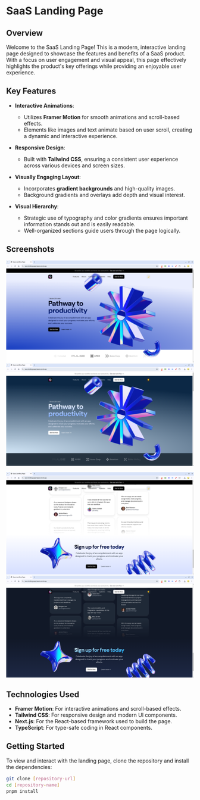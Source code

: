 # SaaS Landing Page

## Overview

Welcome to the SaaS Landing Page! This is a modern, interactive landing page designed to showcase the features and benefits of a SaaS product. With a focus on user engagement and visual appeal, this page effectively highlights the product's key offerings while providing an enjoyable user experience.

## Key Features

- **Interactive Animations**:
  - Utilizes **Framer Motion** for smooth animations and scroll-based effects.
  - Elements like images and text animate based on user scroll, creating a dynamic and interactive experience.

- **Responsive Design**:
  - Built with **Tailwind CSS**, ensuring a consistent user experience across various devices and screen sizes.

- **Visually Engaging Layout**:
  - Incorporates **gradient backgrounds** and high-quality images.
  - Background gradients and overlays add depth and visual interest.

- **Visual Hierarchy**:
  - Strategic use of typography and color gradients ensures important information stands out and is easily readable.
  - Well-organized sections guide users through the page logically.

## Screenshots
<p align="center">
<img src="https://github.com/bemnet16/SaaS-landing-page/blob/main/src/assets/Screenshot%20from%202024-09-06%2017-43-18.png"/>
  
<img src="https://github.com/bemnet16/SaaS-landing-page/blob/main/src/assets/Screenshot%20from%202024-09-06%2017-43-44.png" />
</p>

<p align="center">
<img src="https://github.com/bemnet16/SaaS-landing-page/blob/main/src/assets/Screenshot%20from%202024-09-06%2017-43-58.png"/>
  
<img src="https://github.com/bemnet16/SaaS-landing-page/blob/main/src/assets/Screenshot%20from%202024-09-06%2017-44-10.png" />
</p>

## Technologies Used

- **Framer Motion**: For interactive animations and scroll-based effects.
- **Tailwind CSS**: For responsive design and modern UI components.
- **Next.js**: For the React-based framework used to build the page.
- **TypeScript**: For type-safe coding in React components.

## Getting Started

To view and interact with the landing page, clone the repository and install the dependencies:

```bash
git clone [repository-url]
cd [repository-name]
pnpm install
